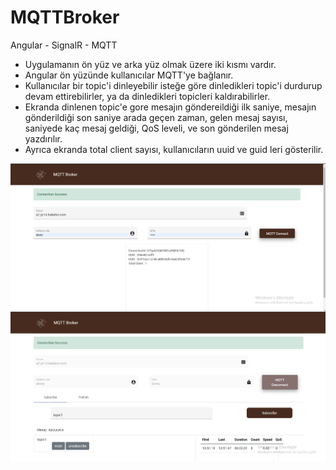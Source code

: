 # MQTTBroker
Angular - SignalR - MQTT
- Uygulamanın ön yüz ve arka yüz olmak üzere iki kısmı vardır.
- Angular ön yüzünde kullanıcılar MQTT'ye bağlanır.
- Kullanıcılar bir topic'i dinleyebilir isteğe göre dinledikleri topic'i durdurup
    devam ettirebilirler, ya da dinledikleri topicleri kaldırabilirler.
- Ekranda dinlenen topic'e gore mesajın göndereildiği ilk saniye, mesajın gönderildiği son saniye
    arada geçen zaman, gelen mesaj sayısı, saniyede kaç mesaj geldiği, QoS leveli, ve son gönderilen mesaj yazdırılır.
- Ayrıca ekranda total client sayısı, kullanıcıların uuid ve guid leri gösterilir.
<img align="center" width="800px" src="./pic/connect.png" />
<img align="center"  width="800px" src="./pic/subscribe.png" />
<br />
<br />